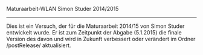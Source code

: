 Maturaarbeit-WLAN Simon Studer 2014/2015
******************************************************
Dies ist ein Versuch, der für die Maturaarbeit 2014/15
von Simon Studer entwickelt wurde.
Er ist zum Zeitpunkt der Abgabe (5.1.2015) die finale Version des
davon und wird in Zukunft verbessert oder verändert im Ordner
/postRelease/
aktualisiert.

